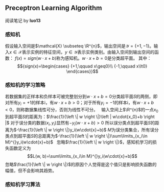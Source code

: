 ## Preceptron Learning Algorithm
阅读笔记 by **luo13**

### 感知机
假设输入空间是$\mathcal{X} \subseteq \R^{n}$，输出空间是${\mathcal{Y}=\{+1,-1\}}$。输入$x \in \mathcal{X}$表示实例的特征空间，$y \in \mathcal{Y}$表示实例类别。由输入空间到输出空间的函数：
${f(x)=sign(w\cdot{x}+b)}$称为感知机。$w\cdot{x}+b=0$是分类超平面。
其中：
$${sign(x)=\begin{cases}
{+1,\qquad x\geq0}\\
{-1,\qquad x\lt0}
\end{cases}}$$

### 感知机的学习策略
若数据集的正样本和负样本可被完整划分到$w\cdot{x}+b=0$分类超平面$S$的两侧，即对所有${y_i=+1}$的样本i，有$w\cdot{x}+b\gt0$；对于所有${y_i=-1}$的样本i，有$w\cdot{x}+b\lt0$，则称数据集线性可分，否则为线性不可分。
&nbsp;
输入空间上$\R^{n}$的一点${x_0}$到超平面$S$的距离为：$\frac{1}{\left \| w \right \|}\left | w\cdot{x_0}+b \right |$
对于误分类的数据$(x_i,y_i)$显然有$-y_i(w\cdot{x}+b)\gt0$
所以误分类点到超平面$S$的距离为$-\frac{1}{\left \| w \right \|}y_i(w\cdot{x}+b)$
${M}$为误分类集合，所有误分类点到超平面$S$的总距离为$-\frac{1}{\left \| w \right \|}\sum\limits_{x_i\in M}^{}y_i(w\cdot{x}+b)$
&nbsp;
忽略$\frac{1}{\left \| w \right \|}$，感知机学习的损失函数定义为
$$L(w, b)=\sum\limits_{x_i\in M}^{}y_i(w\cdot{x}+b)$$
忽略$\frac{1}{\left \| w \right \|}$的原因个人觉得是这个值只是影响损失函数的幅值，但不会影响其趋势。

### 感知机学习算法
